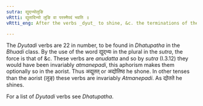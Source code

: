 ```yaml
---
sutra: द्युद्भ्योलुङि
vRtti: द्युतादिभ्यो लुङि वा परस्मैपदं भवति ॥
vRtti_eng: After the verbs _dyut_ to shine, &c. the terminations of the _parasmaipada_ are optionally employed, when the affixes of _lun_ (aorist) follow.

---
```

The _Dyutadi_ verbs are 22 in number, to be found in _Dhatupatha_ in the _Bhuadi_ class. By the use of the word द्युद्भ्यः in the plural in the _sutra_, the force is that of &c. These verbs are _anudatta_ and so by _sutra_ (I.3.12) they would have been invariably _atmanepadi_, this aphorism makes them optionally so in the aorist. Thus अद्युतत् or अद्योतिष्ठ he shone. In other tenses than the aorist (लुङ्) these verbs are invariably _Atmanepadi_. As द्योतते he shines.

For a list of _Dyutadi_ verbs see _Dhatupatha_.